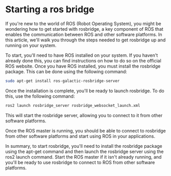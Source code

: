 # Starting a ros bridge

If you're new to the world of ROS (Robot Operating System), you might be wondering how to get started with rosbridge, a key component of ROS that enables the communication between ROS and other software platforms. In this article, we'll walk you through the steps needed to get rosbridge up and running on your system.

To start, you'll need to have ROS installed on your system. If you haven't already done this, you can find instructions on how to do so on the official ROS website. Once you have ROS installed, you must install the rosbridge package. This can be done using the following command:

```bash
sudo apt-get install ros-galactic-rosbridge-server
```

Once the installation is complete, you'll be ready to launch rosbridge. To do this, use the following command:

```bash
ros2 launch rosbridge_server rosbridge_websocket_launch.xml
```

This will start the rosbridge server, allowing you to connect to it from other software platforms.

Once the ROS master is running, you should be able to connect to rosbridge from other software platforms and start using ROS in your applications.

In summary, to start rosbridge, you'll need to install the rosbridge package using the apt-get command and then launch the rosbridge server using the ros2 launch command. Start the ROS master if it isn't already running, and you'll be ready to use rosbridge to connect to ROS from other software platforms.
